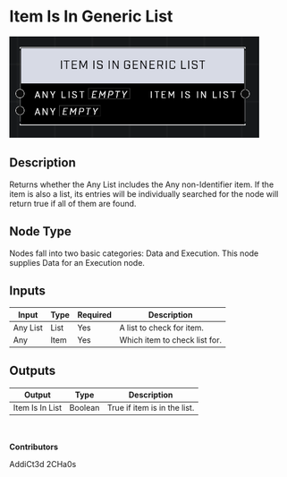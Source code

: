 # Item Is In Generic List
![](../../../.gitbook/assets/item-is-in-generic-list.png)
## Description
Returns whether the Any List includes the Any non-Identifier item. If the item is also a list, its entries will be individually searched for the node will return true if all of them are found.

## Node Type
Nodes fall into two basic categories: Data and Execution. This node supplies Data for an Execution node.

## Inputs
| Input | Type | Required | Description |
|------------------|------------------|----------|--------------------------------------------------------------|
| Any List | List | Yes | A list to check for item. |
| Any | Item | Yes | Which item to check list for. |

## Outputs
| Output | Type | Description |
|------------------|------------------|--------------------------------------------------------------|
| Item Is In List | Boolean | True if item is in the list. |

\
\
**Contributors**

AddiCt3d 2CHa0s